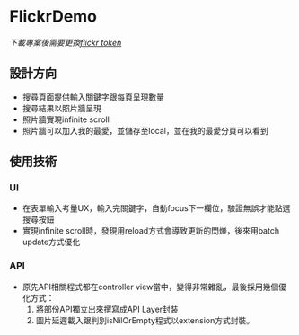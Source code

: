 # FlickrDemo

*下載專案後需要更換[flickr token](https://www.flickr.com/services/api/explore/flickr.photos.search)*

## 設計方向
* 搜尋頁面提供輸入關鍵字跟每頁呈現數量
* 搜尋結果以照片牆呈現
* 照片牆實現infinite scroll
* 照片牆可以加入我的最愛，並儲存至local，並在我的最愛分頁可以看到

## 使用技術
### UI
* 在表單輸入考量UX，輸入完關鍵字，自動focus下一欄位，驗證無誤才能點選搜尋按鈕
* 實現infinite scroll時，發現用reload方式會導致更新的閃爍，後來用batch update方式優化

### API
* 原先API相關程式都在controller view當中，變得非常雜亂，最後採用幾個優化方式：
	1. 將部份API獨立出來撰寫成API Layer封裝
	2. 圖片延遲載入跟判別isNilOrEmpty程式以extension方式封裝。
